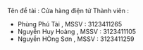 Tên đề tài : Cửa hàng điện tử
Thành viên :
+ Phùng Phú Tài , MSSV : 3123411265
+ Nguyễn Huy Hoàng , MSSV : 3123411105
+ Nguyễn HÒng Sơn , MSSV : 3123411259

